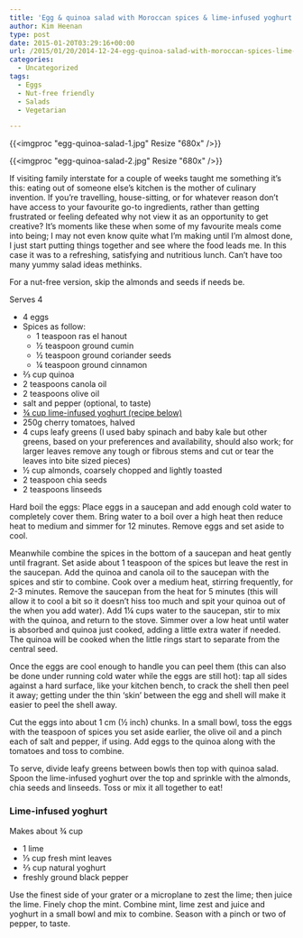 ```yaml
---
title: 'Egg & quinoa salad with Moroccan spices & lime-infused yoghurt'
author: Kim Heenan
type: post
date: 2015-01-20T03:29:16+00:00
url: /2015/01/20/2014-12-24-egg-quinoa-salad-with-moroccan-spices-lime-infused-yoghurt/
categories:
  - Uncategorized
tags:
  - Eggs
  - Nut-free friendly
  - Salads
  - Vegetarian

---
```

{{<imgproc "egg-quinoa-salad-1.jpg" Resize "680x" />}}

{{<imgproc "egg-quinoa-salad-2.jpg" Resize "680x" />}}

If visiting family interstate for a couple of weeks taught me something it’s this: eating out of someone else’s kitchen is the mother of culinary invention. If you’re travelling, house-sitting, or for whatever reason don’t have access to your favourite go-to ingredients, rather than getting frustrated or feeling defeated why not view it as an opportunity to get creative? It’s moments like these when some of my favourite meals come into being; I may not even know quite what I’m making until I’m almost done, I just start putting things together and see where the food leads me. In this case it was to a refreshing, satisfying and nutritious lunch. Can’t have too many yummy salad ideas methinks.

<!--more-->

For a nut-free version, skip the almonds and seeds if needs be.

Serves 4

  * 4 eggs
  * Spices as follow: 
      * 1 teaspoon ras el hanout
      * ½ teaspoon ground cumin
      * ½ teaspoon ground coriander seeds
      * ¼ teaspoon ground cinnamon
  * ⅔ cup quinoa
  * 2 teaspoons canola oil
  * 2 teaspoons olive oil
  * salt and pepper (optional, to taste)
  * [¾ cup lime-infused yoghurt (recipe below)][lime-yoghurt]
  * 250g cherry tomatoes, halved
  * 4 cups leafy greens (I used baby spinach and baby kale but other greens, based on your preferences and availability, should also work; for larger leaves remove any tough or fibrous stems and cut or tear the leaves into bite sized pieces)
  * ½ cup almonds, coarsely chopped and lightly toasted
  * 2 teaspoon chia seeds
  * 2 teaspoons linseeds

Hard boil the eggs: Place eggs in a saucepan and add enough cold water to completely cover them. Bring water to a boil over a high heat then reduce heat to medium and simmer for 12 minutes. Remove eggs and set aside to cool.

Meanwhile combine the spices in the bottom of a saucepan and heat gently until fragrant. Set aside about 1 teaspoon of the spices but leave the rest in the saucepan. Add the quinoa and canola oil to the saucepan with the spices and stir to combine. Cook over a medium heat, stirring frequently, for 2-3 minutes. Remove the saucepan from the heat for 5 minutes (this will allow it to cool a bit so it doesn’t hiss too much and spit your quinoa out of the when you add water). Add 1¼ cups water to the saucepan, stir to mix with the quinoa, and return to the stove. Simmer over a low heat until water is absorbed and quinoa just cooked, adding a little extra water if needed. The quinoa will be cooked when the little rings start to separate from the central seed.

Once the eggs are cool enough to handle you can peel them (this can also be done under running cold water while the eggs are still hot): tap all sides against a hard surface, like your kitchen bench, to crack the shell then peel it away; getting under the thin ‘skin’ between the egg and shell will make it easier to peel the shell away.

Cut the eggs into about 1 cm (½ inch) chunks. In a small bowl, toss the eggs with the teaspoon of spices you set aside earlier, the olive oil and a pinch each of salt and pepper, if using. Add eggs to the quinoa along with the tomatoes and toss to combine.

To serve, divide leafy greens between bowls then top with quinoa salad. Spoon the lime-infused yoghurt over the top and sprinkle with the almonds, chia seeds and linseeds. Toss or mix it all together to eat!

### <a name="limeyoghurt"></a> Lime-infused yoghurt

Makes about ¾ cup

  * 1 lime
  * ⅓ cup fresh mint leaves
  * ⅔ cup natural yoghurt
  * freshly ground black pepper

Use the finest side of your grater or a microplane to zest the lime; then juice the lime. Finely chop the mint. Combine mint, lime zest and juice and yoghurt in a small bowl and mix to combine. Season with a pinch or two of pepper, to taste.

[lime-yoghurt]: #limeyoghurt